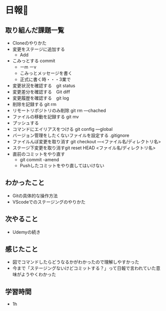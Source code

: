 # 日報🐶

## 取り組んだ課題一覧

* Cloneのやりかた
* 変更をステージに追加する
  * Add
* こみっとする commit
  * ーm ーv
  * こみっとメッセージを書く
  * 正式に書く時・・・3業で
* 変更状況を確認する　git status
* 変更差分を確認する　Git diff
* 変更履歴を確認する　git log
* 削除を記録する git rm
* リモートリポジトリのみ削除 git rm —chached
* ファイルの移動を記録する git mv
* プッシュする 
* コマンドにエイリアスをつける git config —global
* バージョン管理をしたくないファイルを設定する .gitignore
* ファイルんぼ変更を取り消す git checkout —<ファイル名/ディレクトリ名>
* ステージ下変更を取り消すgit reset HEAD <ファイル名/ディレクトリ名>
* 直前のコミットをやり直す
  * git commit -amend
  * Pushしたコミットをやり直してはいけない

## わかったこと

* Gitの具体的な操作方法
* VScodeでのステージングのやりかた

## 次やること

* Udemyの続き

## 感じたこと

* 図でコマンドしたらどうなるかがわかったので理解しやすかった
* 今まで「ステージングないけどコミットする？」って日報で言われていた意味がようやくわかった

## 学習時間

* 1h
